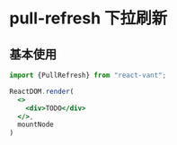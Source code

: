 # pull-refresh 下拉刷新

## 基本使用

```jsx
import {PullRefresh} from "react-vant";

ReactDOM.render(
  <>
    <div>TODO</div>
  </>,
  mountNode
)
```

